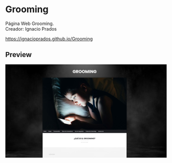 # Grooming
Página Web Grooming.<br>
Creador: Ignacio Prados

https://ignacioprados.github.io/Grooming

## Preview

![banner](https://github.com/IgnacioPrados/Grooming/blob/gh-pages/preview.JPG?raw=true)
